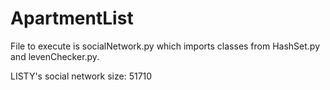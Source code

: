 # ApartmentList

File to execute is socialNetwork.py which imports classes from HashSet.py and levenChecker.py.

LISTY's social network size: 51710
